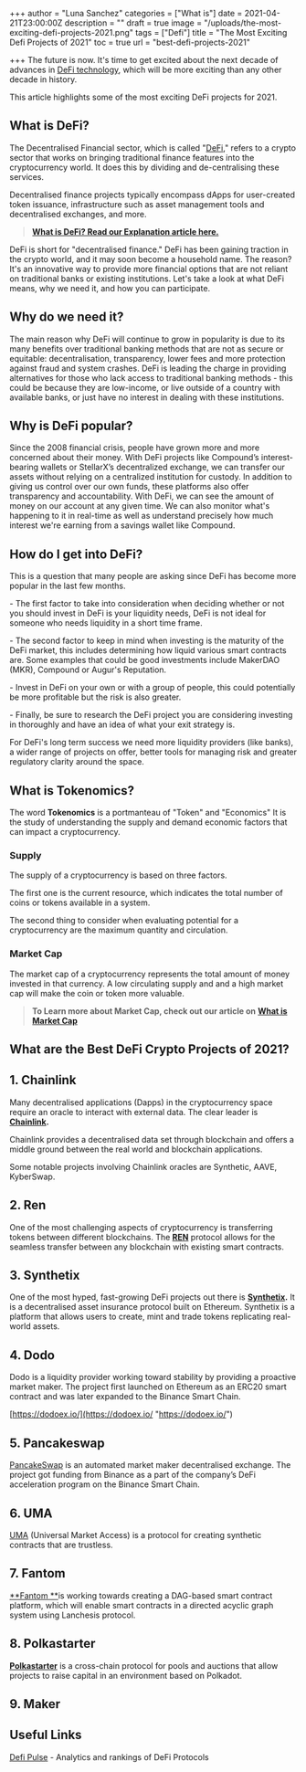 +++
author = "Luna Sanchez"
categories = ["What is"]
date = 2021-04-21T23:00:00Z
description = ""
draft = true
image = "/uploads/the-most-exciting-defi-projects-2021.png"
tags = ["Defi"]
title = "The Most Exciting Defi Projects of 2021"
toc = true
url = "best-defi-projects-2021"

+++
The future is now. It's time to get excited about the next decade of advances in [DeFi technology](/defi-explained), which will be more exciting than any other decade in history.

This article highlights some of the most exciting DeFi projects for 2021.

## What is DeFi?

The Decentralised Financial sector, which is called "[DeFi](/defi-explained)," refers to a crypto sector that works on bringing traditional finance features into the cryptocurrency world. It does this by dividing and de-centralising these services.

Decentralised finance projects typically encompass dApps for user-created token issuance, infrastructure such as asset management tools and decentralised exchanges, and more.

> [**What is DeFi? Read our Explanation article here.**](/defi-explained)

DeFi is short for "decentralised finance." DeFi has been gaining traction in the crypto world, and it may soon become a household name. The reason? It's an innovative way to provide more financial options that are not reliant on traditional banks or existing institutions. Let's take a look at what DeFi means, why we need it, and how you can participate.

## Why do we need it?

The main reason why DeFi will continue to grow in popularity is due to its many benefits over traditional banking methods that are not as secure or equitable: decentralisation, transparency, lower fees and more protection against fraud and system crashes. DeFi is leading the charge in providing alternatives for those who lack access to traditional banking methods - this could be because they are low-income, or live outside of a country with available banks, or just have no interest in dealing with these institutions.

## Why is DeFi popular?

Since the 2008 financial crisis, people have grown more and more concerned about their money. With DeFi projects like Compound’s interest-bearing wallets or StellarX’s decentralized exchange, we can transfer our assets without relying on a centralized institution for custody. In addition to giving us control over our own funds, these platforms also offer transparency and accountability. With DeFi, we can see the amount of money on our account at any given time. We can also monitor what's happening to it in real-time as well as understand precisely how much interest we're earning from a savings wallet like Compound.

## How do I get into DeFi?

This is a question that many people are asking since DeFi has become more popular in the last few months.

\- The first factor to take into consideration when deciding whether or not you should invest in DeFi is your liquidity needs, DeFi is not ideal for someone who needs liquidity in a short time frame.

\- The second factor to keep in mind when investing is the maturity of the DeFi market, this includes determining how liquid various smart contracts are. Some examples that could be good investments include MakerDAO (MKR), Compound or Augur's Reputation.

\- Invest in DeFi on your own or with a group of people, this could potentially be more profitable but the risk is also greater.

\- Finally, be sure to research the DeFi project you are considering investing in thoroughly and have an idea of what your exit strategy is.

For DeFi's long term success we need more liquidity providers (like banks), a wider range of projects on offer, better tools for managing risk and greater regulatory clarity around the space.

## What is Tokenomics?

The word **Tokenomics** is a portmanteau of "Token" and "Economics" It is the study of understanding the supply and demand economic factors that can impact a cryptocurrency.

### Supply

The supply of a cryptocurrency is based on three factors.

The first one is the current resource, which indicates the total number of coins or tokens available in a system.

The second thing to consider when evaluating potential for a cryptocurrency are the maximum quantity and circulation.

### Market Cap

The market cap of a cryptocurrency represents the total amount of money invested in that currency.  A low circulating supply and and a high market cap will make the coin or token more valuable.

> **To Learn more about Market Cap, check out our article on** [**What is Market Cap**](/what-is-market-cap-crypto)

## What are the Best DeFi Crypto Projects of 2021?

## 1. Chainlink

Many decentralised applications (Dapps) in the cryptocurrency space require an oracle to interact with external data. The clear leader is [**Chainlink**](https://chain.link/)**.**

Chainlink provides a decentralised data set through blockchain and offers a middle ground between the real world and blockchain applications.

Some notable projects involving Chainlink oracles are Synthetic, AAVE, KyberSwap.

## 2. Ren

One of the most challenging aspects of cryptocurrency is transferring tokens between different blockchains. The [**REN**](https://renproject.io/) protocol allows for the seamless transfer between any blockchain with existing smart contracts.

## 3. Synthetix

One of the most hyped, fast-growing DeFi projects out there is [**Synthetix**](https://synthetix.io/)**.** It is a decentralised asset insurance protocol built on Ethereum.  Synthetix is a platform that allows users to create, mint and trade tokens replicating real-world assets.

## 4. Dodo

Dodo is a liquidity provider working toward stability by providing a proactive market maker. The project first launched on Ethereum as an ERC20 smart contract and was later expanded to the Binance Smart Chain.

[https://dodoex.io/](https://dodoex.io/ "https://dodoex.io/")

## 5. Pancakeswap

[PancakeSwap](https://pancakeswap.finance/ ) is an automated market maker decentralised exchange. The project got funding from Binance as a part of the company’s DeFi acceleration program on the Binance Smart Chain.

## 6. UMA

[UMA](https://umaproject.org/) (Universal Market Access) is a protocol for creating synthetic contracts that are trustless.

## 7. Fantom

[**Fantom **](https://fantom.foundation/)is working towards creating a DAG-based smart contract platform, which will enable smart contracts in a directed acyclic graph system using Lanchesis protocol.

## 8. Polkastarter

[**Polkastarter**](https://polkastarter.com/) is a cross-chain protocol for pools and auctions that allow projects to raise capital in an environment based on Polkadot.

## 9. Maker

## Useful Links

[Defi Pulse](https://defipulse.com/) - Analytics and rankings of DeFi Protocols